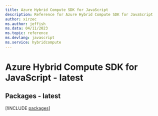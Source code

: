 ```yaml
---
title: Azure Hybrid Compute SDK for JavaScript
description: Reference for Azure Hybrid Compute SDK for JavaScript
author: xirzec
ms.author: jeffish
ms.data: 04/11/2023
ms.topic: reference
ms.devlang: javascript
ms.service: hybridcompute
---
```

# Azure Hybrid Compute SDK for JavaScript - latest
## Packages - latest
[!INCLUDE [packages](hybrid-compute-index.md)]